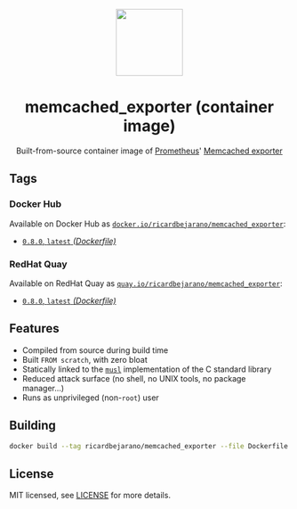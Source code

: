 <p align="center"><img src="https://emojipedia-us.s3.dualstack.us-west-1.amazonaws.com/thumbs/320/apple/198/fire-extinguisher_1f9ef.png" width="120px"></p>
<h1 align="center">memcached_exporter (container image)</h1>
<p align="center">Built-from-source container image of <a href="https://prometheus.io/">Prometheus</a>' <a href="https://github.com/prometheus/memcached_exporter">Memcached exporter</a></p>


## Tags

### Docker Hub

Available on Docker Hub as [`docker.io/ricardbejarano/memcached_exporter`](https://hub.docker.com/r/ricardbejarano/memcached_exporter):

- [`0.8.0`, `latest` *(Dockerfile)*](Dockerfile)

### RedHat Quay

Available on RedHat Quay as [`quay.io/ricardbejarano/memcached_exporter`](https://quay.io/repository/ricardbejarano/memcached_exporter):

- [`0.8.0`, `latest` *(Dockerfile)*](Dockerfile)


## Features

* Compiled from source during build time
* Built `FROM scratch`, with zero bloat
* Statically linked to the [`musl`](https://musl.libc.org/) implementation of the C standard library
* Reduced attack surface (no shell, no UNIX tools, no package manager...)
* Runs as unprivileged (non-`root`) user


## Building

```bash
docker build --tag ricardbejarano/memcached_exporter --file Dockerfile .
```


## License

MIT licensed, see [LICENSE](LICENSE) for more details.
